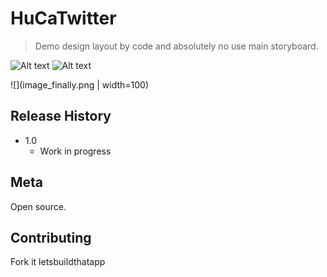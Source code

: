 # HuCaTwitter
> Demo design layout by code and absolutely no use main storyboard.

![Alt text](https://img.shields.io/badge/SwiftVersion-4.0-red.svg?link=http://left&link=http://right)
![Alt text](https://img.shields.io/badge/IOSVersion-9.1+-green.svg)

![](image_finally.png | width=100)

## Release History
* 1.0
    * Work in progress

## Meta

Open source.

## Contributing

Fork it letsbuildthatapp